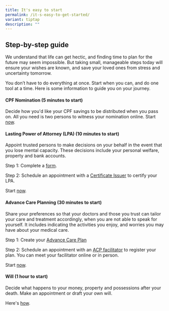 ```yaml
---
title: It's easy to start
permalink: /it-s-easy-to-get-started/
variant: tiptap
description: ""
---
```

<h2>Step-by-step guide</h2>
<p>We understand that life can get hectic, and finding time to plan for the
future may seem impossible. But taking small, manageable steps today will
ensure your wishes are known, and save your loved ones from stress and
uncertainty tomorrow.</p>
<p>You don’t have to do everything at once. Start when you can, and do one
tool at a time. Here is some information to guide you on your journey.</p>
<h4><strong>CPF Nomination (5 minutes to start)</strong></h4>
<p>Decide how you'd like your CPF savings to be distributed when you pass
on. All you need is two persons to witness your nomination online. Start
<a href="https://www.cpf.gov.sg/member/account-services/providing-for-your-loved-ones/making-a-cpf-nomination" rel="noopener nofollow" target="_blank">now</a>.</p>
<h4><strong>Lasting Power of Attorney (LPA) (10 minutes to start)</strong></h4>
<p>Appoint trusted persons to make decisions on your behalf in the event
that you lose mental capacity. These decisions include your personal welfare,
property and bank accounts.</p>
<p>Step 1: Complete a <a href="https://mylegacy.life.gov.sg/find-a-service/lpa/" rel="noopener nofollow" target="_blank">form</a>.</p>
<p>Step 2: Schedule an appointment with a <a href="https://www.msf.gov.sg/what-we-do/opg/lasting-power-of-attorney/where-to-find-a-certificate-issuer" rel="noopener nofollow" target="_blank">Certificate Issuer</a> to
certify your LPA.</p>
<p>Start <a href="https://mylegacy.life.gov.sg/find-a-service/lpa/" rel="noopener nofollow" target="_blank">now</a>.</p>
<h4><strong>Advance Care Planning (30 minutes to start)</strong></h4>
<p>Share your preferences so that your doctors and those you trust can tailor
your care and treatment accordingly, when you are not able to speak for
yourself. It includes indicating the activities you enjoy, and worries
you may have about your medical care.</p>
<p>Step 1: Create your <a href="https://mylegacy.life.gov.sg/find-a-service/acp/" rel="noopener nofollow" target="_blank">Advance Care Plan</a>
</p>
<p>Step 2: Schedule an appointment with an <a href="https://mylegacy.life.gov.sg/find-a-service/find-advance-care-plan-facilitator/" rel="noopener nofollow" target="_blank">ACP facilitator</a> to
register your plan. You can meet your facilitator online or in person.</p>
<p>Start <a href="https://mylegacy.life.gov.sg/find-a-service/acp/" rel="noopener nofollow" target="_blank">now</a>.</p>
<h4><strong>Will (1 hour to start)</strong></h4>
<p>Decide what happens to your money, property and possessions after your
death. Make an appointment or draft your own will.</p>
<p>Here's <a href="https://mylegacy.life.gov.sg/end-of-life-planning/write-a-will/" rel="noopener nofollow" target="_blank">how</a>.</p>
<p></p>
<p></p>
<p></p>
<p></p>
<p></p>